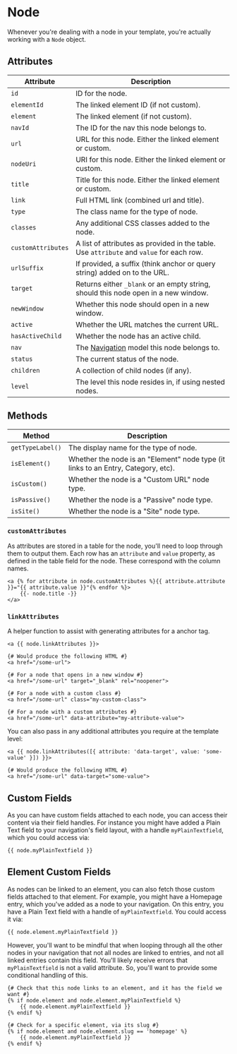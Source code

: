 # Node
Whenever you're dealing with a node in your template, you're actually working with a `Node` object.

## Attributes

Attribute | Description
--- | ---
`id` | ID for the node.
`elementId` | The linked element ID (if not custom).
`element` | The linked element (if not custom).
`navId` | The ID for the nav this node belongs to.
`url` | URL for this node. Either the linked element or custom.
`nodeUri` | URI for this node. Either the linked element or custom.
`title` | Title for this node. Either the linked element or custom.
`link` | Full HTML link (combined url and title).
`type` | The class name for the type of node.
`classes` | Any additional CSS classes added to the node.
`customAttributes` | A list of attributes as provided in the table. Use `attribute` and `value` for each row.
`urlSuffix` | If provided, a suffix (think anchor or query string) added on to the URL.
`target` | Returns either `_blank` or an empty string, should this node open in a new window.
`newWindow` | Whether this node should open in a new window.
`active` | Whether the URL matches the current URL.
`hasActiveChild` | Whether the node has an active child.
`nav` | The [Navigation](docs:developers/nav) model this node belongs to.
`status` | The current status of the node.
`children` | A collection of child nodes (if any).
`level` | The level this node resides in, if using nested nodes.

## Methods

Method | Description
--- | ---
`getTypeLabel()` | The display name for the type of node.
`isElement()` | Whether the node is an "Element" node type (it links to an Entry, Category, etc).
`isCustom()` | Whether the node is a "Custom URL" node type.
`isPassive()` | Whether the node is a "Passive" node type.
`isSite()` | Whether the node is a "Site" node type.

### `customAttributes`
As attributes are stored in a table for the node, you'll need to loop through them to output them. Each row has an `attribute` and `value` property, as defined in the table field for the node. These correspond with the column names.

```twig
<a {% for attribute in node.customAttributes %}{{ attribute.attribute }}="{{ attribute.value }}"{% endfor %}>
    {{- node.title -}}
</a>
```

### `linkAttributes`
A helper function to assist with generating attributes for a anchor tag.

```twig
<a {{ node.linkAttributes }}>

{# Would produce the following HTML #}
<a href="/some-url">

{# For a node that opens in a new window #}
<a href="/some-url" target="_blank" rel="noopener">

{# For a node with a custom class #}
<a href="/some-url" class="my-custom-class">

{# For a node with a custom attributes #}
<a href="/some-url" data-attribute="my-attribute-value">
```

You can also pass in any additional attributes you require at the template level:

```twig
<a {{ node.linkAttributes([{ attribute: 'data-target', value: 'some-value' }]) }}>

{# Would produce the following HTML #}
<a href="/some-url" data-target="some-value">
```


## Custom Fields
As you can have custom fields attached to each node, you can access their content via their field handles. For instance you might have added a Plain Text field to your navigation's field layout, with a handle `myPlainTextfield`, which you could access via:

```twig
{{ node.myPlainTextfield }}
```

## Element Custom Fields
As nodes can be linked to an element, you can also fetch those custom fields attached to that element. For example, you might have a Homepage entry, which you've added as a node to your navigation. On this entry, you have a Plain Text field with a handle of `myPlainTextfield`. You could access it via:

```twig
{{ node.element.myPlainTextfield }}
```

However, you'll want to be mindful that when looping through all the other nodes in your navigation that not all nodes are linked to entries, and not all linked entries contain this field. You'll likely receive errors that `myPlainTextfield` is not a valid attribute. So, you'll want to provide some conditional handling of this.

```twig
{# Check that this node links to an element, and it has the field we want #}
{% if node.element and node.element.myPlainTextfield %}
    {{ node.element.myPlainTextfield }}
{% endif %}

{# Check for a specific element, via its slug #}
{% if node.element and node.element.slug == 'homepage' %}
    {{ node.element.myPlainTextfield }}
{% endif %}
```